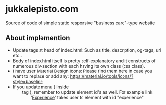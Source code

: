 # jukkalepisto.com
Source of code of simple static responsive "business card"-type website

## About implemention
- Update <meta> tags at head of index.html: Such as title, description, og-tags, url etc..
- Body of index.html itself is pretty self-explanatory and it constructs of numerous div-section with each having its own class (css class).
- I have user Material Design Icons: Please find them here in case you want to replace or add any: https://material.io/tools/icons/?style=baseline
- If you update menu ( inside <header> tag ), remember to update element id's as well. For example link '<a href="#experience" class="menu">Experience</a>' takes user to element with id "experience"
